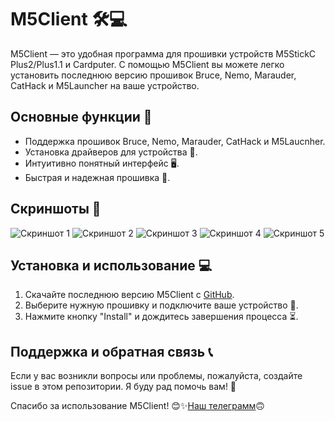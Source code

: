 <!DOCTYPE html>
<html lang="en">
<body>
    <h1>M5Client 🛠💻</h1>
    <p>M5Client — это удобная программа для прошивки устройств M5StickC Plus2/Plus1.1 и Cardputer. 
С помощью M5Client вы можете легко установить последнюю версию прошивок Bruce, Nemo, Marauder, CatHack и M5Launcher на ваше устройство.</p>
    <h2>Основные функции 🌟</h2>
    <ul>
        <li>Поддержка прошивок Bruce, Nemo, Marauder, CatHack и M5Laucnher.</li>
        <li>Установка драйверов для устройства 🔧.</li>
        <li>Интуитивно понятный интерфейс 🖥.</li>
        <li>Быстрая и надежная прошивка 🚀.</li>
    </ul>
    <h2>Скриншоты 📸</h2>
    <p>
        <img src="https://github.com/user-attachments/assets/02f38e2d-9408-4449-b021-6c95a07d94a0" alt="Скриншот 1">
        <img src="https://github.com/user-attachments/assets/48bb3a29-920f-4187-9221-98b9e4f28239" alt="Скриншот 2">
        <img src="https://github.com/user-attachments/assets/204aacd2-8895-46b2-80f8-9035f8ffb79f" alt="Скриншот 3">
        <img src="https://github.com/user-attachments/assets/a5e06b7b-5284-452e-afbd-3f279e4927f3" alt="Скриншот 4">
        <img src="https://github.com/user-attachments/assets/8bf67682-3c0b-4127-a71d-08f9a10d1d9b" alt="Скриншот 5">
    </p>
    <h2>Установка и использование 💻</h2>
    <ol>
        <li>Скачайте последнюю версию M5Client с <a href="https://github.com/Teapot321/M5Client/releases">GitHub</a>.</li>
        <li>Выберите нужную прошивку и подключите ваше устройство 🔗.</li>
        <li>Нажмите кнопку "Install" и дождитесь завершения процесса ⏳.</li>
    </ol>
    <h2>Поддержка и обратная связь 📞</h2>
    <p>Если у вас возникли вопросы или проблемы, пожалуйста, создайте issue в этом репозитории. Я буду рад помочь вам! 🤝</p>
    <p>Спасибо за использование M5Client! 😊✨<a href="https://t.me/+BQManHgPo4ZmNGIy">Наш телеграмм</a></li>🙃
</body>
</html>
